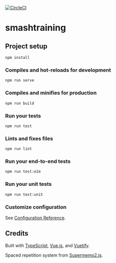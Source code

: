 [![CircleCI](https://circleci.com/gh/arxanas/smashtraining.svg?style=svg&circle-token=62070292aa6ff07692322252af7850f79a6701e6)](https://circleci.com/gh/arxanas/smashtraining)

# smashtraining

## Project setup

```
npm install
```

### Compiles and hot-reloads for development

```
npm run serve
```

### Compiles and minifies for production

```
npm run build
```

### Run your tests

```
npm run test
```

### Lints and fixes files

```
npm run lint
```

### Run your end-to-end tests

```
npm run test:e2e
```

### Run your unit tests

```
npm run test:unit
```

### Customize configuration

See [Configuration Reference](https://cli.vuejs.org/config/).

## Credits

Built with [TypeScript](http://www.typescriptlang.org/), [Vue.js](https://vuejs.org/), and [Vuetify](vuetifyjs.com).

Spaced repetition system from [Supermemo2.js](https://github.com/sunaiwen/supermemo2.js/).
